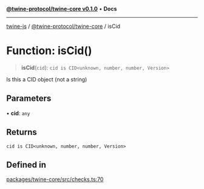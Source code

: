 [**@twine-protocol/twine-core v0.1.0**](../index.md) • **Docs**

***

[twine-js](../../../index.md) / [@twine-protocol/twine-core](../index.md) / isCid

# Function: isCid()

> **isCid**(`cid`): `cid is CID<unknown, number, number, Version>`

Is this a CID object (not a string)

## Parameters

• **cid**: `any`

## Returns

`cid is CID<unknown, number, number, Version>`

## Defined in

[packages/twine-core/src/checks.ts:70](https://github.com/twine-protocol/twine-js/blob/afcd6a4191783e38a824b15e0910dbcaa4196a95/packages/twine-core/src/checks.ts#L70)
